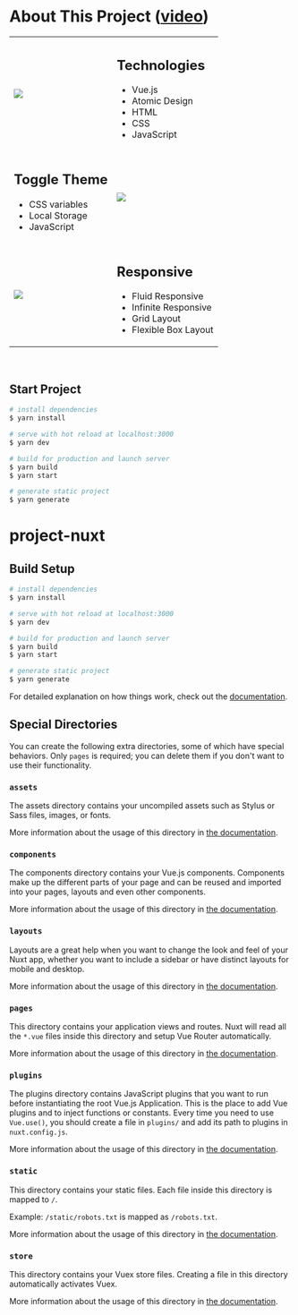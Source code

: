 # About This Project ([video](https://www.instagram.com/p/CaHVBMhOL_s))
<table>
    <tr>
        <td>
          <img src="public/images/run-toggle-theme.gif" />
        </td>
        <td>
            <h2>Technologies</h2>
            <ul>
                <li>Vue.js</li>
                <li>Atomic Design</li>
                <li>HTML</li>
                <li>CSS</li>
                <li>JavaScript</li>
            </ul>
        </td>
    </tr>
    <tr>
        <td>
            <h2>Toggle Theme</h2>
            <ul>
                <li>CSS variables</li>
                <li>Local Storage</li>
                <li>JavaScript</li>
            </ul>
        </td>
        <td>
          <img src="public/images/run-fluid-responsive.gif" />
        </td>
    </tr>
    <tr>
        <td>
          <img src="public/images/run-infinite-responsive.gif" />
        </td>
        <td>
            <h2>Responsive</h2>
            <ul>
                <li>Fluid Responsive</li>
                <li>Infinite Responsive</li>
                <li>Grid Layout</li>
                <li>Flexible Box Layout</li>
            </ul>
        </td>
    </tr>
</table>

<br/>

## Start Project 
```bash
# install dependencies
$ yarn install

# serve with hot reload at localhost:3000
$ yarn dev

# build for production and launch server
$ yarn build
$ yarn start

# generate static project
$ yarn generate
```



# project-nuxt

## Build Setup

```bash
# install dependencies
$ yarn install

# serve with hot reload at localhost:3000
$ yarn dev

# build for production and launch server
$ yarn build
$ yarn start

# generate static project
$ yarn generate
```

For detailed explanation on how things work, check out the [documentation](https://nuxtjs.org).

## Special Directories

You can create the following extra directories, some of which have special behaviors. Only `pages` is required; you can delete them if you don't want to use their functionality.

### `assets`

The assets directory contains your uncompiled assets such as Stylus or Sass files, images, or fonts.

More information about the usage of this directory in [the documentation](https://nuxtjs.org/docs/2.x/directory-structure/assets).

### `components`

The components directory contains your Vue.js components. Components make up the different parts of your page and can be reused and imported into your pages, layouts and even other components.

More information about the usage of this directory in [the documentation](https://nuxtjs.org/docs/2.x/directory-structure/components).

### `layouts`

Layouts are a great help when you want to change the look and feel of your Nuxt app, whether you want to include a sidebar or have distinct layouts for mobile and desktop.

More information about the usage of this directory in [the documentation](https://nuxtjs.org/docs/2.x/directory-structure/layouts).


### `pages`

This directory contains your application views and routes. Nuxt will read all the `*.vue` files inside this directory and setup Vue Router automatically.

More information about the usage of this directory in [the documentation](https://nuxtjs.org/docs/2.x/get-started/routing).

### `plugins`

The plugins directory contains JavaScript plugins that you want to run before instantiating the root Vue.js Application. This is the place to add Vue plugins and to inject functions or constants. Every time you need to use `Vue.use()`, you should create a file in `plugins/` and add its path to plugins in `nuxt.config.js`.

More information about the usage of this directory in [the documentation](https://nuxtjs.org/docs/2.x/directory-structure/plugins).

### `static`

This directory contains your static files. Each file inside this directory is mapped to `/`.

Example: `/static/robots.txt` is mapped as `/robots.txt`.

More information about the usage of this directory in [the documentation](https://nuxtjs.org/docs/2.x/directory-structure/static).

### `store`

This directory contains your Vuex store files. Creating a file in this directory automatically activates Vuex.

More information about the usage of this directory in [the documentation](https://nuxtjs.org/docs/2.x/directory-structure/store).
